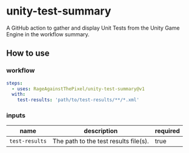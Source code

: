 # unity-test-summary

A GitHub action to gather and display Unit Tests from the Unity Game Engine in the workflow summary.

## How to use

### workflow

```yaml
steps:
  - uses: RageAgainstThePixel/unity-test-summary@v1
  with:
    test-results: 'path/to/test-results/**/*.xml'
```

### inputs

| name | description | required |
| ---- | ----------- | -------- |
| `test-results` | The path to the test results file(s). | true |
